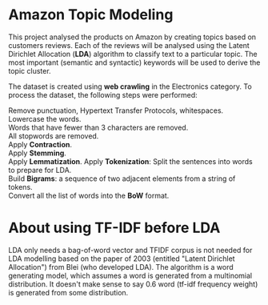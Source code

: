 # Amazon Topic Modeling
This project analysed the products on Amazon by creating topics based on customers reviews. Each of the reviews will be analysed using the Latent Dirichlet Allocation (**LDA**) algorithm to classify text to a particular topic. The most important (semantic and syntactic) keywords will be used to derive the topic cluster.
 
The dataset is created using **web crawling** in the Electronics category. To process the dataset, the following steps were performed:

Remove punctuation, Hypertext Transfer Protocols, whitespaces.  
Lowercase the words.  
Words that have fewer than 3 characters are removed.  
All stopwords are removed.  
Apply **Contraction**.  
Apply **Stemming**.  
Apply **Lemmatization**. 
Apply **Tokenization**: Split the sentences into words to prepare for LDA.  
Build **Bigrams**: a sequence of two adjacent elements from a string of tokens.  
Convert all the list of words into the **BoW** format.  

# About using TF-IDF before LDA
LDA only needs a bag-of-word vector and TFIDF corpus is not needed for LDA modelling based on the paper of 2003 (entitled "Latent Dirichlet Allocation") from Blei (who developed LDA). The algorithm is a word generating model, which assumes a word is generated from a multinomial distribution. It doesn't make sense to say 0.6 word (tf-idf frequency weight) is generated from some distribution.
